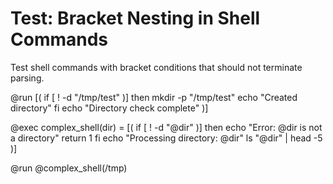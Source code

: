 # Test: Bracket Nesting in Shell Commands

Test shell commands with bracket conditions that should not terminate parsing.

@run [(
if [ ! -d "/tmp/test" )]
then
  mkdir -p "/tmp/test"
  echo "Created directory"
fi
echo "Directory check complete"
)]

@exec complex_shell(dir) = [(
if [ ! -d "@dir" )]
then
  echo "Error: @dir is not a directory"
  return 1
fi
echo "Processing directory: @dir"
ls "@dir" | head -5
)]

@run @complex_shell(/tmp)